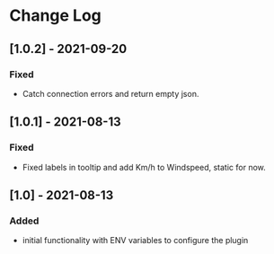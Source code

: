 # Change Log

## [1.0.2] - 2021-09-20

### Fixed

- Catch connection errors and return empty json.
## [1.0.1] - 2021-08-13

### Fixed

- Fixed labels in tooltip and add Km/h to Windspeed, static for now.

## [1.0] - 2021-08-13

### Added

- initial functionality with ENV variables to configure the plugin
